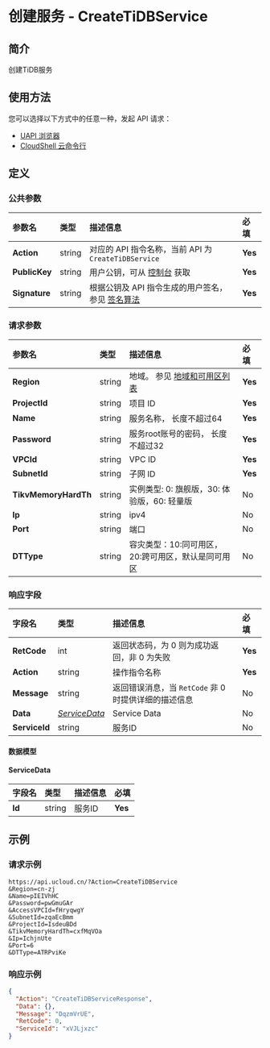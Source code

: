 # 创建服务 - CreateTiDBService

## 简介

创建TiDB服务






## 使用方法

您可以选择以下方式中的任意一种，发起 API 请求：
- [UAPI 浏览器](https://console.ucloud.cn/uapi/detail?id=CreateTiDBService)
- [CloudShell 云命令行](https://shell.ucloud.cn/)


## 定义

### 公共参数

| 参数名 | 类型 | 描述信息 | 必填 |
|:---|:---|:---|:---|
| **Action**     | string  | 对应的 API 指令名称，当前 API 为 `CreateTiDBService`                        | **Yes** |
| **PublicKey**  | string  | 用户公钥，可从 [控制台](https://console.ucloud.cn/uapi/apikey) 获取                                             | **Yes** |
| **Signature**  | string  | 根据公钥及 API 指令生成的用户签名，参见 [签名算法](api/summary/signature.md)  | **Yes** |

### 请求参数

| 参数名 | 类型 | 描述信息 | 必填 |
|:---|:---|:---|:---|
| **Region** | string | 地域。 参见 [地域和可用区列表](https://docs.ucloud.cn/api/summary/regionlist) |**Yes**|
| **ProjectId** | string | 项目 ID |**Yes**|
| **Name** | string | 服务名称， 长度不超过64 |**Yes**|
| **Password** | string | 服务root账号的密码， 长度不超过32 |**Yes**|
| **VPCId** | string | VPC ID |**Yes**|
| **SubnetId** | string | 子网 ID |**Yes**|
| **TikvMemoryHardTh** | string | 实例类型:   0: 旗舰版，30: 体验版，60: 轻量版  |No|
| **Ip** | string | ipv4 |No|
| **Port** | string | 端口 |No|
| **DTType** | string | 容灾类型：10:同可用区，20:跨可用区，默认是同可用区 |No|

### 响应字段

| 字段名 | 类型 | 描述信息 | 必填 |
|:---|:---|:---|:---|
| **RetCode** | int | 返回状态码，为 0 则为成功返回，非 0 为失败 |**Yes**|
| **Action** | string | 操作指令名称 |**Yes**|
| **Message** | string | 返回错误消息，当 `RetCode` 非 0 时提供详细的描述信息 |No|
| **Data** | [*ServiceData*](#ServiceData) | Service Data |No|
| **ServiceId** | string | 服务ID |No|

#### 数据模型


#### ServiceData

| 字段名 | 类型 | 描述信息 | 必填 |
|:---|:---|:---|:---|
| **Id** | string | 服务ID |**Yes**|

## 示例

### 请求示例
    
```
https://api.ucloud.cn/?Action=CreateTiDBService
&Region=cn-zj
&Name=pIEIVhHC
&Password=pwGmuGAr
&AccessVPCId=fHryqwgY
&SubnetId=zqaEcBmm
&ProjectId=IsdeuBDd
&TikvMemoryHardTh=cxfMqVOa
&Ip=IchjnUte
&Port=6
&DTType=ATRPviKe
```

### 响应示例
    
```json
{
  "Action": "CreateTiDBServiceResponse",
  "Data": {},
  "Message": "DqzmVrUE",
  "RetCode": 0,
  "ServiceId": "xVJLjxzc"
}
```





